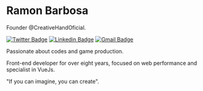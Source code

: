 # Ramon Barbosa

Founder @CreativeHandOficial.

[![Twitter Badge](https://img.shields.io/badge/-@DramonOf-5a2857?style=flat-square&labelColor=5a2857&logo=twitter&logoColor=white&link=https://twitter.com/DramonOf)](https://twitter.com/DramonOf) 
[![Linkedin Badge](https://img.shields.io/badge/-Ramon%20Barbosa-3bc29b?style=flat-square&logo=Linkedin&logoColor=white&link=https://www.linkedin.com/in/ramon-guimaraes/)](https://www.linkedin.com/in/ramon-guimaraes/) 
[![Gmail Badge](https://img.shields.io/badge/-ramon@creativehand.com.br-3bc29b?style=flat-square&logo=Gmail&logoColor=white&link=mailto:ramon@creativehand.com.br)](mailto:ramon@creativehand.com.br)


Passionate about codes and game production.

Front-end developer for over eight years, focused on web performance and specialist in VueJs.
 
"If you can imagine, you can create".
